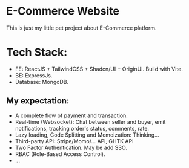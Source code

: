 # E-Commerce Website
This is just my little pet project about E-Commerce platform.

# Tech Stack:
- FE: ReactJS + TailwindCSS + Shadcn/UI + OriginUI. Build with Vite.
- BE: ExpressJs.
- Database: MongoDB.

## My expectation:
- A complete flow of payment and transaction.
- Real-time (Websocket): Chat between seller and buyer, emit notifications, tracking order's status, comments, rate.
- Lazy loading, Code Splitting and Memoization: Thinking...
- Third-party API: Stripe/Momo/... API, GHTK API
- Two Factor Authentication. May be add SSO.
- RBAC (Role-Based Access Control).
- ...
